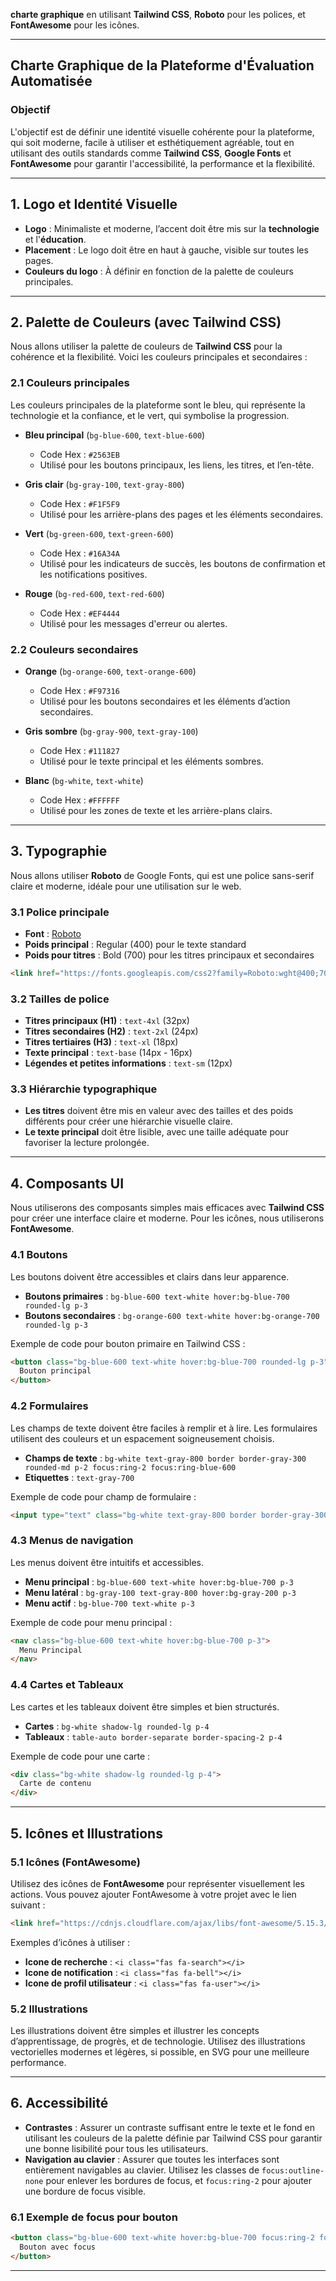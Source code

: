 **charte graphique** en utilisant **Tailwind CSS**, **Roboto** pour les polices, et **FontAwesome** pour les icônes.

---

## Charte Graphique de la Plateforme d'Évaluation Automatisée

### Objectif
L'objectif est de définir une identité visuelle cohérente pour la plateforme, qui soit moderne, facile à utiliser et esthétiquement agréable, tout en utilisant des outils standards comme **Tailwind CSS**, **Google Fonts** et **FontAwesome** pour garantir l'accessibilité, la performance et la flexibilité.

---

## 1. **Logo et Identité Visuelle**

- **Logo** : Minimaliste et moderne, l’accent doit être mis sur la **technologie** et l'**éducation**.
- **Placement** : Le logo doit être en haut à gauche, visible sur toutes les pages.
- **Couleurs du logo** : À définir en fonction de la palette de couleurs principales.

---

## 2. **Palette de Couleurs (avec Tailwind CSS)**

Nous allons utiliser la palette de couleurs de **Tailwind CSS** pour la cohérence et la flexibilité. Voici les couleurs principales et secondaires :

### 2.1 **Couleurs principales**
Les couleurs principales de la plateforme sont le bleu, qui représente la technologie et la confiance, et le vert, qui symbolise la progression.

- **Bleu principal** (`bg-blue-600`, `text-blue-600`)  
  - Code Hex : `#2563EB`  
  - Utilisé pour les boutons principaux, les liens, les titres, et l’en-tête.
  
- **Gris clair** (`bg-gray-100`, `text-gray-800`)  
  - Code Hex : `#F1F5F9`  
  - Utilisé pour les arrière-plans des pages et les éléments secondaires.
  
- **Vert** (`bg-green-600`, `text-green-600`)  
  - Code Hex : `#16A34A`  
  - Utilisé pour les indicateurs de succès, les boutons de confirmation et les notifications positives.

- **Rouge** (`bg-red-600`, `text-red-600`)  
  - Code Hex : `#EF4444`  
  - Utilisé pour les messages d'erreur ou alertes.

### 2.2 **Couleurs secondaires**
- **Orange** (`bg-orange-600`, `text-orange-600`)  
  - Code Hex : `#F97316`  
  - Utilisé pour les boutons secondaires et les éléments d’action secondaires.
  
- **Gris sombre** (`bg-gray-900`, `text-gray-100`)  
  - Code Hex : `#111827`  
  - Utilisé pour le texte principal et les éléments sombres.
  
- **Blanc** (`bg-white`, `text-white`)  
  - Code Hex : `#FFFFFF`  
  - Utilisé pour les zones de texte et les arrière-plans clairs.

---

## 3. **Typographie**

Nous allons utiliser **Roboto** de Google Fonts, qui est une police sans-serif claire et moderne, idéale pour une utilisation sur le web.

### 3.1 **Police principale**
- **Font** : [Roboto](https://fonts.google.com/specimen/Roboto)  
- **Poids principal** : Regular (400) pour le texte standard  
- **Poids pour titres** : Bold (700) pour les titres principaux et secondaires

```html
<link href="https://fonts.googleapis.com/css2?family=Roboto:wght@400;700&display=swap" rel="stylesheet">
```

### 3.2 **Tailles de police**
- **Titres principaux (H1)** : `text-4xl` (32px)
- **Titres secondaires (H2)** : `text-2xl` (24px)
- **Titres tertiaires (H3)** : `text-xl` (18px)
- **Texte principal** : `text-base` (14px - 16px)
- **Légendes et petites informations** : `text-sm` (12px)

### 3.3 **Hiérarchie typographique**
- **Les titres** doivent être mis en valeur avec des tailles et des poids différents pour créer une hiérarchie visuelle claire.  
- **Le texte principal** doit être lisible, avec une taille adéquate pour favoriser la lecture prolongée.

---

## 4. **Composants UI**

Nous utiliserons des composants simples mais efficaces avec **Tailwind CSS** pour créer une interface claire et moderne. Pour les icônes, nous utiliserons **FontAwesome**.

### 4.1 **Boutons**
Les boutons doivent être accessibles et clairs dans leur apparence.

- **Boutons primaires** : `bg-blue-600 text-white hover:bg-blue-700 rounded-lg p-3`
- **Boutons secondaires** : `bg-orange-600 text-white hover:bg-orange-700 rounded-lg p-3`

Exemple de code pour bouton primaire en Tailwind CSS :
```html
<button class="bg-blue-600 text-white hover:bg-blue-700 rounded-lg p-3">
  Bouton principal
</button>
```

### 4.2 **Formulaires**
Les champs de texte doivent être faciles à remplir et à lire. Les formulaires utilisent des couleurs et un espacement soigneusement choisis.

- **Champs de texte** : `bg-white text-gray-800 border border-gray-300 rounded-md p-2 focus:ring-2 focus:ring-blue-600`
- **Etiquettes** : `text-gray-700`

Exemple de code pour champ de formulaire :
```html
<input type="text" class="bg-white text-gray-800 border border-gray-300 rounded-md p-2 focus:ring-2 focus:ring-blue-600" placeholder="Entrez votre texte">
```

### 4.3 **Menus de navigation**
Les menus doivent être intuitifs et accessibles.

- **Menu principal** : `bg-blue-600 text-white hover:bg-blue-700 p-3`
- **Menu latéral** : `bg-gray-100 text-gray-800 hover:bg-gray-200 p-3`
- **Menu actif** : `bg-blue-700 text-white p-3`

Exemple de code pour menu principal :
```html
<nav class="bg-blue-600 text-white hover:bg-blue-700 p-3">
  Menu Principal
</nav>
```

### 4.4 **Cartes et Tableaux**
Les cartes et les tableaux doivent être simples et bien structurés.

- **Cartes** : `bg-white shadow-lg rounded-lg p-4`
- **Tableaux** : `table-auto border-separate border-spacing-2 p-4`

Exemple de code pour une carte :
```html
<div class="bg-white shadow-lg rounded-lg p-4">
  Carte de contenu
</div>
```

---

## 5. **Icônes et Illustrations**

### 5.1 **Icônes (FontAwesome)**
Utilisez des icônes de **FontAwesome** pour représenter visuellement les actions. Vous pouvez ajouter FontAwesome à votre projet avec le lien suivant :

```html
<link href="https://cdnjs.cloudflare.com/ajax/libs/font-awesome/5.15.3/css/all.min.css" rel="stylesheet">
```

Exemples d’icônes à utiliser :
- **Icone de recherche** : `<i class="fas fa-search"></i>`
- **Icone de notification** : `<i class="fas fa-bell"></i>`
- **Icone de profil utilisateur** : `<i class="fas fa-user"></i>`

### 5.2 **Illustrations**
Les illustrations doivent être simples et illustrer les concepts d’apprentissage, de progrès, et de technologie. Utilisez des illustrations vectorielles modernes et légères, si possible, en SVG pour une meilleure performance.

---

## 6. **Accessibilité**

- **Contrastes** : Assurer un contraste suffisant entre le texte et le fond en utilisant les couleurs de la palette définie par Tailwind CSS pour garantir une bonne lisibilité pour tous les utilisateurs.
- **Navigation au clavier** : Assurer que toutes les interfaces sont entièrement navigables au clavier. Utilisez les classes de `focus:outline-none` pour enlever les bordures de focus, et `focus:ring-2` pour ajouter une bordure de focus visible.
  
### 6.1 **Exemple de focus pour bouton**
```html
<button class="bg-blue-600 text-white hover:bg-blue-700 focus:ring-2 focus:ring-blue-600 rounded-lg p-3">
  Bouton avec focus
</button>
```

---
